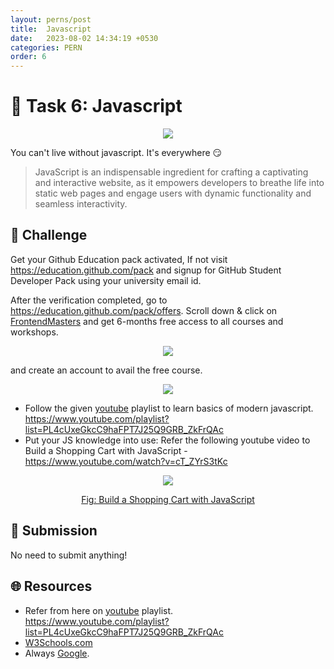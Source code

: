 ```yaml
---
layout: perns/post
title:  Javascript
date:   2023-08-02 14:34:19 +0530
categories: PERN
order: 6
---
```



# **:star2: Task 6: Javascript**

<p align="center">
    <img src="https://media1.giphy.com/media/SvFocn0wNMx0iv2rYz/giphy.gif?cid=ecf05e47exhkbmhooo5pf6jn3einusrod9e33b1wbhy005vb&ep=v1_gifs_search&rid=giphy.gif&ct=g">
</p>

You can't live without javascript. It's everywhere 😏

 > JavaScript is an indispensable ingredient for crafting a captivating and interactive website, as it empowers developers to breathe life into static web pages and engage users with dynamic functionality and seamless interactivity.

## **:pushpin: Challenge**  
Get your Github Education pack activated, If not visit https://education.github.com/pack and signup for GitHub Student Developer Pack using your university email id.

After the verification completed, go to https://education.github.com/pack/offers. Scroll down & click on [FrontendMasters](https://frontendmasters.com/) and get 6-months free access to all courses and workshops.

<p align="center">
    <img src="../assets/share/pern/task6/frontendmasters.png">
</p>

and create an account to avail the free course.</br>

<p align="center">
    <img src="../assets/share/pern/task6/frontendmasters-home.png">
</p>



- Follow the given [youtube] playlist to learn basics of modern javascript.<br />
https://www.youtube.com/playlist?list=PL4cUxeGkcC9haFPT7J25Q9GRB_ZkFrQAc
- Put your JS knowledge into use:
Refer the following youtube video to Build a Shopping Cart with JavaScript - https://www.youtube.com/watch?v=cT_ZYrS3tKc

<p align="center">
    <a href="https://www.youtube.com/watch?v=cT_ZYrS3tKc">
        <img src="https://img.youtube.com/vi/cT_ZYrS3tKc/hqdefault.jpg">
        <p align="center">Fig: Build a Shopping Cart with JavaScript</p>
    </a>
</p>


## **📂 Submission**
No need to submit anything!

## **🌐 Resources**
 - Refer from here on [youtube] playlist.<br/>
  https://www.youtube.com/playlist?list=PL4cUxeGkcC9haFPT7J25Q9GRB_ZkFrQAc
 - [W3Schools.com]
 - Always [Google].


<!-- links -->

[youtube]:https://www.youtube.com/playlist?list=PL4cUxeGkcC9haFPT7J25Q9GRB_ZkFrQAc  
[W3Schools.com]:https://www.w3schools.com/js/
[Google]:https://www.google.com/

